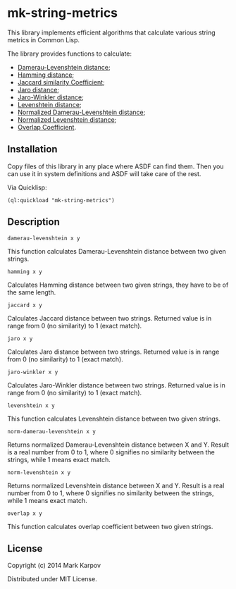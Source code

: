 # mk-string-metrics

This library implements efficient algorithms that calculate various string
metrics in Common Lisp.

The library provides functions to calculate:

* [Damerau-Levenshtein
  distance](http://en.wikipedia.org/wiki/Damerau%E2%80%93Levenshtein_distance);
* [Hamming distance](http://en.wikipedia.org/wiki/Hamming_distance);
* [Jaccard similarity
  Coefficient](http://en.wikipedia.org/wiki/Jaccard_index);
* [Jaro
  distance](http://en.wikipedia.org/wiki/Jaro%E2%80%93Winkler_distance);
* [Jaro-Winkler
  distance](http://en.wikipedia.org/wiki/Jaro%E2%80%93Winkler_distance);
* [Levenshtein distance](http://en.wikipedia.org/wiki/Levenshtein_distance);
* [Normalized Damerau-Levenshtein
  distance](http://en.wikipedia.org/wiki/Damerau%E2%80%93Levenshtein_distance);
* [Normalized Levenshtein
  distance](http://en.wikipedia.org/wiki/Levenshtein_distance);
* [Overlap Coefficient](http://en.wikipedia.org/wiki/Overlap_coefficient).

## Installation

Copy files of this library in any place where ASDF can find them. Then you
can use it in system definitions and ASDF will take care of the rest.

Via Quicklisp:

```
(ql:quickload "mk-string-metrics")
```

## Description

```
damerau-levenshtein x y
```

This function calculates Damerau-Levenshtein distance between two given
strings.

```
hamming x y
```

Calculates Hamming distance between two given strings, they have to be of
the same length.

```
jaccard x y
```

Calculates Jaccard distance between two strings. Returned value is in range
from 0 (no similarity) to 1 (exact match).

```
jaro x y
```

Calculates Jaro distance between two strings. Returned value is in range
from 0 (no similarity) to 1 (exact match).

```
jaro-winkler x y
```

Calculates Jaro-Winkler distance between two strings. Returned value is in
range from 0 (no similarity) to 1 (exact match).

```
levenshtein x y
```

This function calculates Levenshtein distance between two given strings.

```
norm-damerau-levenshtein x y
```

Returns normalized Damerau-Levenshtein distance between X and Y. Result is a
real number from 0 to 1, where 0 signifies no similarity between the
strings, while 1 means exact match.

```
norm-levenshtein x y
```

Returns normalized Levenshtein distance between X and Y. Result is a real
number from 0 to 1, where 0 signifies no similarity between the strings,
while 1 means exact match.

```
overlap x y
```

This function calculates overlap coefficient between two given strings.

## License

Copyright (c) 2014 Mark Karpov

Distributed under MIT License.

